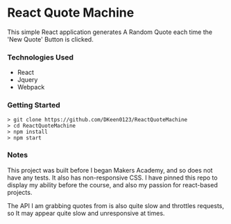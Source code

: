 # React Quote Machine

This simple React application generates A Random Quote each time the 'New Quote' Button is clicked.

### Technologies Used

* React
* Jquery
* Webpack

### Getting Started

```
> git clone https://github.com/DKeen0123/ReactQuoteMachine
> cd ReactQuoteMachine
> npm install
> npm start
```

### Notes

This project was built before I began Makers Academy, and so does not have any tests. It also has non-responsive CSS. I have pinned this repo to display my ability before the course, and also my passion for react-based projects.

The API I am grabbing quotes from is also quite slow and throttles requests, so It may appear quite slow and unresponsive at times.
